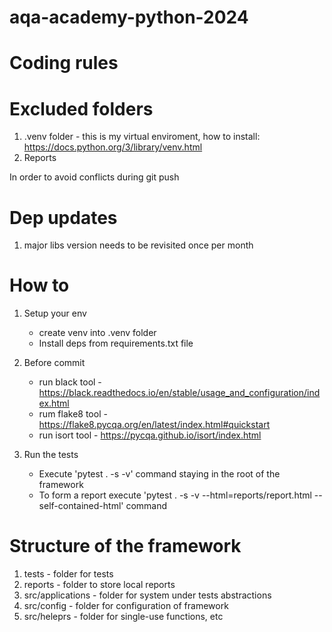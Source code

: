 # aqa-academy-python-2024

# Coding rules

# Excluded folders

1. .venv folder - this is my virtual enviroment, how to install: https://docs.python.org/3/library/venv.html
2. Reports

In order to avoid conflicts during git push


# Dep updates

1. major libs version needs to be revisited once per month

# How to

1. Setup your env
    - create venv into .venv folder
    - Install deps from requirements.txt file

2. Before commit
    - run black tool - https://black.readthedocs.io/en/stable/usage_and_configuration/index.html
    - rum flake8 tool - https://flake8.pycqa.org/en/latest/index.html#quickstart
    - run isort tool - https://pycqa.github.io/isort/index.html

3. Run the tests
    - Execute 'pytest . -s -v' command staying in the root of the framework
    - To form a report execute 'pytest . -s -v --html=reports/report.html --self-contained-html' command

# Structure of the framework

1. tests - folder for tests
2. reports - folder to store local reports
3. src/applications - folder for system under tests abstractions
4. src/config - folder for configuration of framework
5. src/heleprs - folder for single-use functions, etc